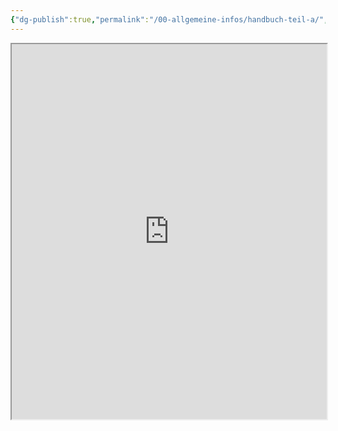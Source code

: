 ```yaml
---
{"dg-publish":true,"permalink":"/00-allgemeine-infos/handbuch-teil-a/","noteIcon":""}
---
```


<iframe src="https://docs.google.com/viewer?url=https://raw.githubusercontent.com/bbk-bbw/unterlagen/main/pdf/handbuch-betriebliche-grundbildung-teil-A.pdf&embedded=true" width="100%" height="600px"></iframe>